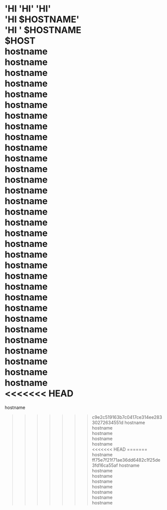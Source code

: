 'HI 
'HI' 
'HI'  
'HI $HOSTNAME'  
'HI ' $HOSTNAME  
$HOST  
hostname  
hostname  
hostname  
hostname  
hostname  
hostname  
hostname  
hostname  
hostname  
hostname  
hostname  
hostname  
hostname  
hostname  
hostname  
hostname  
hostname  
hostname  
hostname  
hostname  
hostname  
hostname  
hostname  
hostname  
hostname  
hostname  
hostname  
hostname  
hostname  
hostname  
hostname  
hostname  
<<<<<<< HEAD
=======
hostname  
>>>>>>> c9e2c519163b7c0417ce314ee28330272634551d
hostname  
hostname  
hostname  
hostname  
hostname  
<<<<<<< HEAD
=======
hostname  
>>>>>>> ff75e7f21f71ae36dd6482c1f25de3fd16ca55af
hostname  
hostname  
hostname  
hostname  
hostname  
hostname  
hostname  
hostname  
